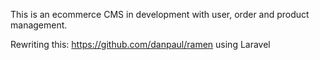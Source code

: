 This is an ecommerce CMS in development with user, order and product management.

Rewriting this: https://github.com/danpaul/ramen using Laravel